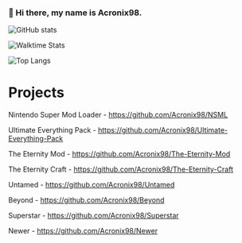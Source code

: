 ### 👋 Hi there, my name is Acronix98. 

![GitHub stats](https://github-readme-stats.vercel.app/api?username=Acronix98&show_icons=true&custom_title=Acronix98&title_color=ff1100&text_color=0018ef&border_color=ff6900&icon_color=ff6900&bg_color=000000)

![Walktime Stats](https://github-readme-stats.vercel.app/api/wakatime?username=Acronix98&title_color=ff1100&text_color=0018ef&border_color=ff6900&bg_color=000000)

![Top Langs](https://github-readme-stats.vercel.app/api/top-langs/?username=Acronix98&langs_count=7&title_color=ff1100&text_color=0018ef&border_color=ff6900&bg_color=000000)

# Projects

Nintendo Super Mod Loader - https://github.com/Acronix98/NSML

Ultimate Everything Pack - https://github.com/Acronix98/Ultimate-Everything-Pack

The Eternity Mod - https://github.com/Acronix98/The-Eternity-Mod

The Eternity Craft - https://github.com/Acronix98/The-Eternity-Craft

Untamed - https://github.com/Acronix98/Untamed

Beyond - https://github.com/Acronix98/Beyond

Superstar - https://github.com/Acronix98/Superstar

Newer - https://github.com/Acronix98/Newer
